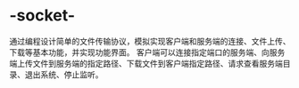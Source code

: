 # -socket-

通过编程设计简单的文件传输协议，模拟实现客户端和服务端的连接、文件上传、下载等基本功能，并实现功能界面。
客户端可以连接指定端口的服务端、向服务端上传文件到服务端的指定路径、下载文件到客户端指定路径、请求查看服务端目录、退出系统、停止监听。
